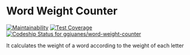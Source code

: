 Word Weight Counter
======================
[![Maintainability](https://api.codeclimate.com/v1/badges/949ddbb3d105bacdaeb3/maintainability)](https://codeclimate.com/github/ggjuanes/word-weight-counter/maintainability) [![Test Coverage](https://api.codeclimate.com/v1/badges/949ddbb3d105bacdaeb3/test_coverage)](https://codeclimate.com/github/ggjuanes/word-weight-counter/test_coverage) [ ![Codeship Status for ggjuanes/word-weight-counter](https://app.codeship.com/projects/69f867d0-807e-0136-3df6-6a4b98a37ff1/status?branch=master)](https://app.codeship.com/projects/301559)

It calculates the weight of a word according to the weight of each letter
